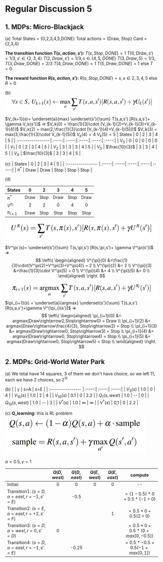
# Regular Discussion 5

## 1. MDPs: Micro-Blackjack

(a)
Total States = {0,2,3,4,5,DONE}
Total actions = {Draw, Stop}
Card = {2,3,4}

**The transition function $T(s,action,s')$:**
$T(s,Stop,DONE) = 1$
$T(0,Draw,s') = 1/3, s'\in \{2,3,4\}$
$T(2,Draw,s') = 1/3, s\in \{4,5,DONE\}$
$T(3,Draw,5) = 1/3, T(3,Draw,DONE) = 2/3$
$T(4,Draw,DONE) = 1$
$T(5,Draw,DONE) = 1$
$\text{else } T =0$

**The reward function $R(s,action,s')$:**
$R(s,Stop,DONE) = s, s\in{2,3,4,5}$
$\text{else } R = 0$

(b)
![图 0](images/9e337fcd4b0c4ce3d516433fa07e556908bf55c55e83dd427c5c6e67314603ef.png)

$V_{k+1}(s)= \underset{a}{max} \underset{s'}{\sum} T(s,a,s') [R(s,a,s')+ \gamma V_k(s')]$
$\Rightarrow$
$V_k(0) = \frac{1}{3}\cdot [V_{k-1}(2)+V_{k-1}(3)+V_{k-1}(4)]$
$V_k(2) = max(2,\frac{1}{3}\cdot [V_{k-1}(4)+V_{k-1}(5)])$
$V_k(3) = max(3,\frac{1}{3}\cdot V_{k-1}(5))$
$V_k(4) = 4$
$V_k(5) = 5$
| States            | 0     | 2     | 3     | 4     | 5     |
| :---------------- | :----:| :----:| :----:| :----:| :----:|
| $V_0$             | 0 | 0 | 0 | 0 | 0 |
| $V_1$             | 0 | 2 | 3 | 4 | 5 |
| $V_2$             | 3 | 3 | 3 | 4 | 5 |
| $V_3$             | $\frac{10}{3}$ | 3 | 3 | 4 | 5 |
| $V_4$             | $\frac{10}{3}$ | 3 | 3 | 4 | 5 |

(c)
| States            | 0     | 2     | 3     | 4     | 5     |
| :---------------- | :----:| :----:| :----:| :----:| :----:|
| $\pi ^ *$         | Draw | Draw | Stop | Stop | Stop |

(d)

| States            | 0     | 2     | 3     | 4     | 5     |
| :---------------- | :----:| :----:| :----:| :----:| :----:|
| $\pi ^ *$         | Draw | Stop | Draw | Stop | Draw |
| $V^{\pi_{i}}$     | 2 | 2 | 0 | 4 | 0 |
| $\pi_{i+1}$       | Draw |Stop |Stop | Stop | Stop |

![图 3](images/5329d59973b7eac82c1edf0e64cd1edf712e89898e98aa00f089057f1e5888a6.png)  

$V^\pi (s)= \underset{s'}{\sum} T(s,\pi,s') [R(s,\pi,s')+ \gamma V^\pi(s')]$
$\Rightarrow$
$$
\left\{
\begin{aligned}
V^{\pi}(0) &=\frac{1}{3}\cdot(V^\pi(2)+V^\pi(3)+V^\pi(4)) = 2 \\
V^{\pi}(2) &= 2 \\
V^{\pi}(3) &=\frac{1}{3}\cdot V^\pi(5) = 0 \\
V^{\pi}(4) &= 4 \\
V^{\pi}(5) &= 0 \\
\end{aligned}
\right.
$$

![图 4](images/54b010ec619b63d71daf6d96b7011f482ca6146f2b991edfee0a2f8c28909363.png)  
$\pi_{i+1}(s) = \underset{a}{argmax} \underset{s'}{\sum} T(s,a,s') [R(s,a,s')+\gamma V^{\pi_i}(s')]$
$\Rightarrow$
$$
\left\{
\begin{aligned}
\pi_{i+1}(0) &= argmax(Draw\rightarrow2,Stop\rightarrow0) = Draw \\
\pi_{i+1}(2) &= argmax(Draw\rightarrow\frac{4}{3}, Stop\rightarrow2) = Stop \\
\pi_{i+1}(3) &= argmax(Draw\rightarrow0, Stop\rightarrow3) = Stop \\
\pi_{i+1}(4) &= argmax(Draw\rightarrow0, Stop\rightarrow4) = Stop \\
\pi_{i+1}(5) &= argmax(Draw\rightarrow0, Stop\rightarrow5) = Stop \\
\end{aligned}
\right.
$$


## 2. MDPs: Grid-World Water Park

(a)
We total have 14 squares, 3 of them we don't have choice, so we left 11, each we have 2 choices, so $2^{11}$

(b)
|             | $\gamma$     | s=A     | s=E     |
| :---------------- | :----:| :----:| :----:|
| $V_3(s)$             | 1.0 | 0 | 4 |
| $V_{10}(s)$          | 1.0 | 2 | 4 |
| $V_{10}(s)$          | 0.1 | 0 | 2.2 |
| $Q_1(s,west)$        | 1.0 | -- | 0 |
| $Q_{10}(s,west)$     | 1.0 | -- | 3 |
| $V^*(s)$             | 1.0 | $\infty$ | $\infty$  |
| $V^*(s)$             | 0,1 | 0 | 2.2 |

(c)
**Q_learning:** this is RL problem
![图 5](images/b3e94af90bcc505da5cce267c5784190f21562c21ef796683fcf2b6f0617c3b6.png)  
![图 7](images/78396955e440bed83532752ddad3dd7df51d386fceeee9728a8211c973607e3b.png)  

$\alpha = 0.5, \gamma = 1$

|             | $Q(D,west)$     | $Q(D,east)$     | $Q(E,west)$ | $Q(E,east)$ |compute|
| :---------------- | :----:| :----:| :----:| :----:|:----:|
| Initial:             | 0 | 0 | 0 | 0 |--|
| Transition1: $(s=D,a=east,r=-1,s'=E)$ | |-0.5| |  |$=(1-0.5)*0+0.5*(-1+0)$ |
| Transition2: $(s=E,a=east,r=+2,s'=F)$ | | | |1 |$=0.5*0+0.5(2+0)$ |
| Transition3: $(s=D,a=west,r=0,s'=D)$  | 0| | |  |$=0.5*0+0.5*(0+max[0,-0.5]$)
| Transition4: $(s=D,a=east,r=-1,s'=E)$ | | -0.25| |  |$=0.5*-0.5+0.5(-1+max[0,1])$|